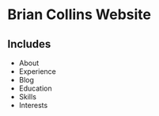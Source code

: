# Brian Collins Website

## Includes
 - About
 - Experience
 - Blog
 - Education
 - Skills
 - Interests
